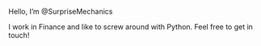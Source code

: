 Hello, I’m @SurpriseMechanics

I work in Finance and like to screw around with Python.
Feel free to get in touch!


<!---
SurpriseMechanics/SurpriseMechanics is a ✨ special ✨ repository because its `README.md` (this file) appears on your GitHub profile.
You can click the Preview link to take a look at your changes.
--->
